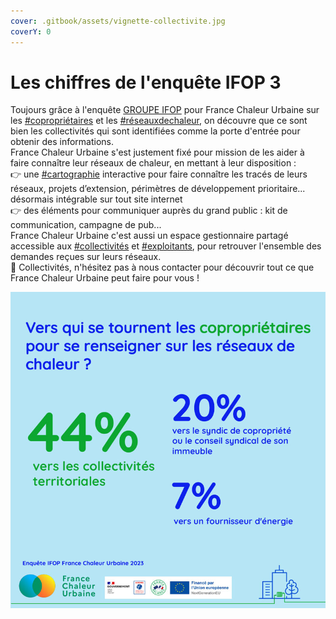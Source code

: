 ```yaml
---
cover: .gitbook/assets/vignette-collectivite.jpg
coverY: 0
---
```


# Les chiffres de l'enquête IFOP 3

Toujours grâce à l'enquête [GROUPE IFOP](https://www.linkedin.com/company/ifop/) pour France Chaleur Urbaine sur les [#copropriétaires](https://www.linkedin.com/feed/hashtag/?keywords=copropri%C3%A9taires\&highlightedUpdateUrns=urn%3Ali%3Aactivity%3A7087085077070786560) et les [#réseauxdechaleur](https://www.linkedin.com/feed/hashtag/?keywords=r%C3%A9seauxdechaleur\&highlightedUpdateUrns=urn%3Ali%3Aactivity%3A7087085077070786560), on découvre que ce sont bien les collectivités qui sont identifiées comme la porte d'entrée pour obtenir des informations.\
France Chaleur Urbaine s'est justement fixé pour mission de les aider à faire connaître leur réseaux de chaleur, en mettant à leur disposition :\
👉 une [#cartographie](https://www.linkedin.com/feed/hashtag/?keywords=cartographie\&highlightedUpdateUrns=urn%3Ali%3Aactivity%3A7087085077070786560) interactive pour faire connaître les tracés de leurs réseaux, projets d’extension, périmètres de développement prioritaire... désormais intégrable sur tout site internet\
👉 des éléments pour communiquer auprès du grand public : kit de communication, campagne de pub...\
France Chaleur Urbaine c'est aussi un espace gestionnaire partagé accessible aux [#collectivités](https://www.linkedin.com/feed/hashtag/?keywords=collectivit%C3%A9s\&highlightedUpdateUrns=urn%3Ali%3Aactivity%3A7087085077070786560) et [#exploitants](https://www.linkedin.com/feed/hashtag/?keywords=exploitants\&highlightedUpdateUrns=urn%3Ali%3Aactivity%3A7087085077070786560), pour retrouver l'ensemble des demandes reçues sur leurs réseaux.\
🤝 Collectivités, n'hésitez pas à nous contacter pour découvrir tout ce que France Chaleur Urbaine peut faire pour vous !

![](.gitbook/assets/Collectivite.jpg)
